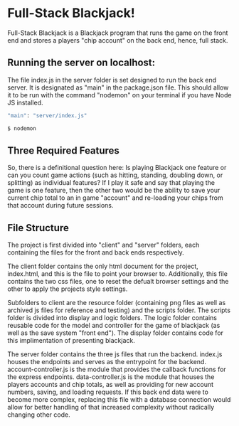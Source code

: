# Full-Stack Blackjack!

Full-Stack Blackjack is a Blackjack program that runs the game on the front end and stores a players "chip account" on the back end, hence, full stack.

## Running the server on localhost:

The file index.js in the server folder is set designed to run the back end server. It is designated as "main" in the package.json file. This should allow it to be run with the command "nodemon" on your terminal if you have Node JS installed.

```bash
"main": "server/index.js"
```

```bash
$ nodemon
```

## Three Required Features

So, there is a definitional question here: Is playing Blackjack one feature or can you count game actions (such as hitting, standing, doubling down, or splitting) as individual features? If I play it safe and say that playing the game is one feature, then the other two would be the ability to save your current chip total to an in game "account" and re-loading your chips from that account during future sessions.

## File Structure

The project is first divided into "client" and "server" folders, each containing the files for the front and back ends respectively. 

The client folder contains the only html document for the project, index.html, and this is the file to point your browser to. Additionally, this file contains the two css files, one to reset the defualt browser settings and the other to apply the projects style settings.

Subfolders to client are the resource folder (containing png files as well as archived js files for reference and testing) and the scripts folder. The scripts folder is divided into display and logic folders. The logic folder contains reusable code for the model and controller for the game of blackjack (as well as the save system "front end"). The display folder contains code for this implimentation of presenting blackjack.

The server folder contains the three js files that run the backend. index.js houses the endpoints and serves as the entrypoint for the backend. account-controller.js is the module that provides the callback functions for the express endpoints. data-controller.js is the module that houses the players accounts and chip totals, as well as providing for new account numbers, saving, and loading requests. If this back end data were to become more complex, replacing this file with a database connection would allow for better handling of that increased complexity without radically changing other code.